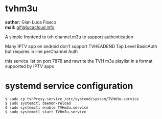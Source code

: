 # tvhm3u

**author:** Gian Luca Fiasco  
**mail:** glf@lucacloud.info

A simple frontend to tvh channel.m3u to support authentication

Many IPTV app on android don't support TVHEADEND Top Level BasicAuth but requires in line perChannel Auth

this service list on port 7878 and rewrite the TVH m3u playlist in a format supported by IPTV apps

# systemd service configuration

```
$ sudo cp tvhProxy.service /etc/systemd/system/TVHm3u.service
$ sudo systemctl daemon-reload
$ sudo systemctl enable TVHm3u.service
$ sudo systemctl start TVHm3u.service
```